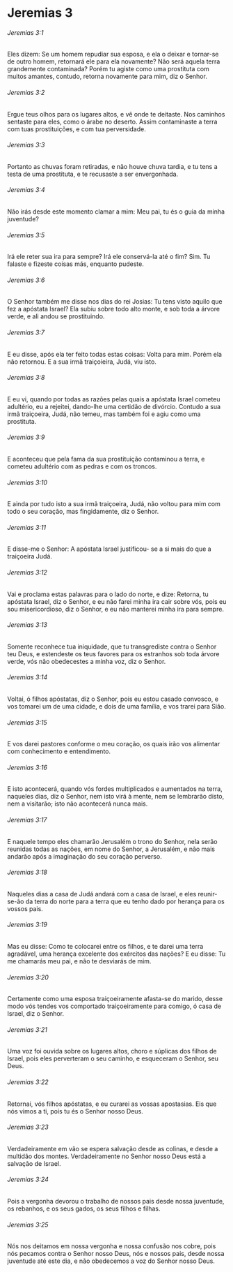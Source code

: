 # Jeremias 3

###### Jeremias 3:1

Eles dizem: Se um homem repudiar sua esposa, e ela o deixar e tornar-se de outro homem, retornará ele para ela novamente? Não será aquela terra grandemente contaminada? Porém tu agiste como uma prostituta com muitos amantes, contudo, retorna novamente para mim, diz o Senhor.

###### Jeremias 3:2

Ergue teus olhos para os lugares altos, e vê onde te deitaste. Nos caminhos sentaste para eles, como o árabe no deserto. Assim contaminaste a terra com tuas prostituições, e com tua perversidade.

###### Jeremias 3:3

Portanto as chuvas foram retiradas, e não houve chuva tardia, e tu tens a testa de uma prostituta, e te recusaste a ser envergonhada.

###### Jeremias 3:4

Não irás desde este momento clamar a mim: Meu pai, tu és o guia da minha juventude?

###### Jeremias 3:5

Irá ele reter sua ira para sempre? Irá ele conservá-la até o fim? Sim. Tu falaste e fizeste coisas más, enquanto pudeste.

###### Jeremias 3:6

O Senhor também me disse nos dias do rei Josias: Tu tens visto aquilo que fez a apóstata Israel? Ela subiu sobre todo alto monte, e sob toda a árvore verde, e ali andou se prostituindo.

###### Jeremias 3:7

E eu disse, após ela ter feito todas estas coisas: Volta para mim. Porém ela não retornou. E a sua irmã traiçoieira, Judá, viu isto.

###### Jeremias 3:8

E eu vi, quando por todas as razões pelas quais a apóstata Israel cometeu adultério, eu a rejeitei, dando-lhe uma certidão de divórcio. Contudo a sua irmã traiçoeira, Judá, não temeu, mas também foi e agiu como uma prostituta.

###### Jeremias 3:9

E aconteceu que pela fama da sua prostituição contaminou a terra, e cometeu adultério com as pedras e com os troncos.

###### Jeremias 3:10

E ainda por tudo isto a sua irmã traiçoeira, Judá, não voltou para mim com todo o seu coração, mas fingidamente, diz o Senhor.

###### Jeremias 3:11

E disse-me o Senhor: A apóstata Israel justificou- se a si mais do que a traiçoeira Judá.

###### Jeremias 3:12

Vai e proclama estas palavras para o lado do norte, e dize: Retorna, tu apóstata Israel, diz o Senhor, e eu não farei minha ira cair sobre vós, pois eu sou misericordioso, diz o Senhor, e eu não manterei minha ira para sempre.

###### Jeremias 3:13

Somente reconhece tua iniquidade, que tu transgrediste contra o Senhor teu Deus, e estendeste os teus favores para os estranhos sob toda árvore verde, vós não obedecestes a minha voz, diz o Senhor.

###### Jeremias 3:14

Voltai, ó filhos apóstatas, diz o Senhor, pois eu estou casado convosco, e vos tomarei um de uma cidade, e dois de uma família, e vos trarei para Sião.

###### Jeremias 3:15

E vos darei pastores conforme o meu coração, os quais irão vos alimentar com conhecimento e entendimento.

###### Jeremias 3:16

E isto acontecerá, quando vós fordes multiplicados e aumentados na terra, naqueles dias, diz o Senhor, nem isto virá à mente, nem se lembrarão disto, nem a visitarão; isto não acontecerá nunca mais.

###### Jeremias 3:17

E naquele tempo eles chamarão Jerusalém o trono do Senhor, nela serão reunidas todas as nações, em nome do Senhor, a Jerusalém, e não mais andarão após a imaginação do seu coração perverso.

###### Jeremias 3:18

Naqueles dias a casa de Judá andará com a casa de Israel, e eles reunir-se-ão da terra do norte para a terra que eu tenho dado por herança para os vossos pais.

###### Jeremias 3:19

Mas eu disse: Como te colocarei entre os filhos, e te darei uma terra agradável, uma herança excelente dos exércitos das nações? E eu disse: Tu me chamarás meu pai, e não te desviarás de mim.

###### Jeremias 3:20

Certamente como uma esposa traiçoeiramente afasta-se do marido, desse modo vós tendes vos comportado traiçoeiramente para comigo, ó casa de Israel, diz o Senhor.

###### Jeremias 3:21

Uma voz foi ouvida sobre os lugares altos, choro e súplicas dos filhos de Israel, pois eles perverteram o seu caminho, e esqueceram o Senhor, seu Deus.

###### Jeremias 3:22

Retornai, vós filhos apóstatas, e eu curarei as vossas apostasias. Eis que nós vimos a ti, pois tu és o Senhor nosso Deus.

###### Jeremias 3:23

Verdadeiramente em vão se espera salvação desde as colinas, e desde a multidão dos montes. Verdadeiramente no Senhor nosso Deus está a salvação de Israel.

###### Jeremias 3:24

Pois a vergonha devorou o trabalho de nossos pais desde nossa juventude, os rebanhos, e os seus gados, os seus filhos e filhas.

###### Jeremias 3:25

Nós nos deitamos em nossa vergonha e nossa confusão nos cobre, pois nós pecamos contra o Senhor nosso Deus, nós e nossos pais, desde nossa juventude até este dia, e não obedecemos a voz do Senhor nosso Deus.

